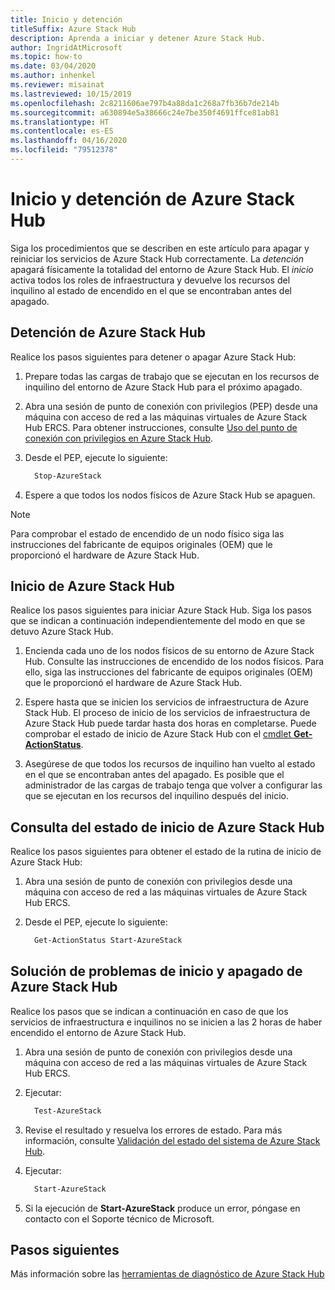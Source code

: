 ```yaml
---
title: Inicio y detención
titleSuffix: Azure Stack Hub
description: Aprenda a iniciar y detener Azure Stack Hub.
author: IngridAtMicrosoft
ms.topic: how-to
ms.date: 03/04/2020
ms.author: inhenkel
ms.reviewer: misainat
ms.lastreviewed: 10/15/2019
ms.openlocfilehash: 2c8211606ae797b4a88da1c268a7fb36b7de214b
ms.sourcegitcommit: a630894e5a38666c24e7be350f4691ffce81ab81
ms.translationtype: HT
ms.contentlocale: es-ES
ms.lasthandoff: 04/16/2020
ms.locfileid: "79512378"
---
```

# <a name="start-and-stop-azure-stack-hub"></a>Inicio y detención de Azure Stack Hub

Siga los procedimientos que se describen en este artículo para apagar y reiniciar los servicios de Azure Stack Hub correctamente. La *detención* apagará físicamente la totalidad del entorno de Azure Stack Hub. El *inicio* activa todos los roles de infraestructura y devuelve los recursos del inquilino al estado de encendido en el que se encontraban antes del apagado.

## <a name="stop-azure-stack-hub"></a>Detención de Azure Stack Hub

Realice los pasos siguientes para detener o apagar Azure Stack Hub:

1. Prepare todas las cargas de trabajo que se ejecutan en los recursos de inquilino del entorno de Azure Stack Hub para el próximo apagado.

2. Abra una sesión de punto de conexión con privilegios (PEP) desde una máquina con acceso de red a las máquinas virtuales de Azure Stack Hub ERCS. Para obtener instrucciones, consulte [Uso del punto de conexión con privilegios en Azure Stack Hub](azure-stack-privileged-endpoint.md).

3. Desde el PEP, ejecute lo siguiente:

    ```powershell
      Stop-AzureStack
    ```

4. Espere a que todos los nodos físicos de Azure Stack Hub se apaguen.

> [!Note]
> Para comprobar el estado de encendido de un nodo físico siga las instrucciones del fabricante de equipos originales (OEM) que le proporcionó el hardware de Azure Stack Hub.

## <a name="start-azure-stack-hub"></a>Inicio de Azure Stack Hub

Realice los pasos siguientes para iniciar Azure Stack Hub. Siga los pasos que se indican a continuación independientemente del modo en que se detuvo Azure Stack Hub.

1. Encienda cada uno de los nodos físicos de su entorno de Azure Stack Hub. Consulte las instrucciones de encendido de los nodos físicos. Para ello, siga las instrucciones del fabricante de equipos originales (OEM) que le proporcionó el hardware de Azure Stack Hub.

2. Espere hasta que se inicien los servicios de infraestructura de Azure Stack Hub. El proceso de inicio de los servicios de infraestructura de Azure Stack Hub puede tardar hasta dos horas en completarse. Puede comprobar el estado de inicio de Azure Stack Hub con el [cmdlet **Get-ActionStatus**](#get-the-startup-status-for-azure-stack-hub).

3. Asegúrese de que todos los recursos de inquilino han vuelto al estado en el que se encontraban antes del apagado. Es posible que el administrador de las cargas de trabajo tenga que volver a configurar las que se ejecutan en los recursos del inquilino después del inicio.

## <a name="get-the-startup-status-for-azure-stack-hub"></a>Consulta del estado de inicio de Azure Stack Hub

Realice los pasos siguientes para obtener el estado de la rutina de inicio de Azure Stack Hub:

1. Abra una sesión de punto de conexión con privilegios desde una máquina con acceso de red a las máquinas virtuales de Azure Stack Hub ERCS.

2. Desde el PEP, ejecute lo siguiente:

    ```powershell
      Get-ActionStatus Start-AzureStack
    ```

## <a name="troubleshoot-startup-and-shutdown-of-azure-stack-hub"></a>Solución de problemas de inicio y apagado de Azure Stack Hub

Realice los pasos que se indican a continuación en caso de que los servicios de infraestructura e inquilinos no se inicien a las 2 horas de haber encendido el entorno de Azure Stack Hub.

1. Abra una sesión de punto de conexión con privilegios desde una máquina con acceso de red a las máquinas virtuales de Azure Stack Hub ERCS.

2. Ejecutar:

    ```powershell
      Test-AzureStack
      ```

3. Revise el resultado y resuelva los errores de estado. Para más información, consulte [Validación del estado del sistema de Azure Stack Hub](azure-stack-diagnostic-test.md).

4. Ejecutar:

    ```powershell
      Start-AzureStack
    ```

5. Si la ejecución de **Start-AzureStack** produce un error, póngase en contacto con el Soporte técnico de Microsoft.

## <a name="next-steps"></a>Pasos siguientes

Más información sobre las [herramientas de diagnóstico de Azure Stack Hub](azure-stack-diagnostic-log-collection-overview-tzl.md)
